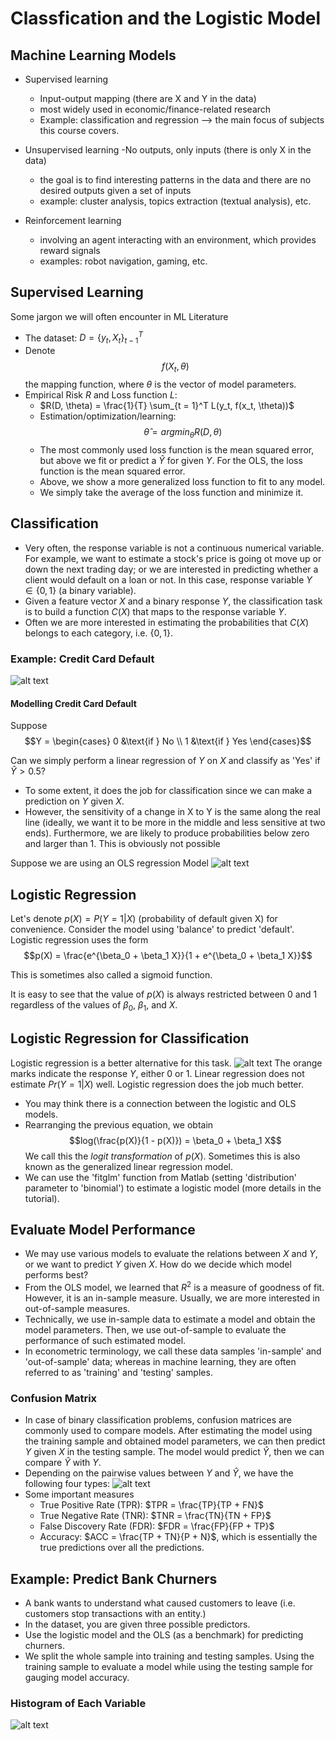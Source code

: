 # Classfication and the Logistic Model

## Machine Learning Models
- Supervised learning
    - Input-output mapping (there are X and Y in the data)
    - most widely used in economic/finance-related research
    - Example: classification and regression --> the main focus of subjects this course covers.

- Unsupervised learning
    -No outputs, only inputs (there is only X in the data)
    - the goal is to find interesting patterns in the data and there are no desired outputs given a set of inputs
    - example: cluster analysis, topics extraction (textual analysis), etc.

- Reinforcement learning
    - involving an agent interacting with an environment, which provides reward signals
    - examples: robot navigation, gaming, etc.

## Supervised Learning
Some jargon we will often encounter in ML Literature
- The dataset: $D = \{y_t, X_t\}^T_{t - 1}$
- Denote $$f(X_t, \theta)$$ the mapping function, where $\theta$ is the vector of model parameters.
- Empirical Risk $R$ and Loss function $L$:
    - $R(D, \theta) = \frac{1}{T} \sum_{t = 1}^T L(y_t, f(x_t, \theta))$
    - Estimation/optimization/learning:
        $$\hat{\theta} = argmin_{\theta} R(D, \theta)$$
    - The most commonly used loss function is the mean squared error, but above we fit or predict a $\hat{Y}$ for given $Y$. For the OLS, the loss function is the mean squared error. 
    - Above, we show a more generalized loss function to fit to any model. 
    - We simply take the average of the loss function and minimize it.

## Classification
- Very often, the response variable is not a continuous numerical variable. For example, we want to estimate a stock's price is going ot move up or down the next trading day; or we are interested in predicting whether a client would default on a loan or not. In this case, response variable $Y \in \{0, 1\}$ (a binary variable).
- Given a feature vector $X$ and a binary response $Y$, the classification task is to build a function $C(X)$ that maps to the response variable $Y$.
- Often we are more interested in estimating the probabilities that $C(X)$ belongs to each category, i.e. $\{0, 1\}$.

### Example: Credit Card Default
![alt text](image.png)

#### Modelling Credit Card Default
Suppose
$$Y = \begin{cases}
   0 &\text{if } No \\
   1 &\text{if } Yes
\end{cases}$$

Can we simply perform a linear regression of $Y$ on $X$ and classify as 'Yes' if $\hat{Y} > 0.5$?
- To some extent, it does the job for classification since we can make a prediction on $Y$ given $X$.
- However, the sensitivity of a change in X to Y is the same along the real line (ideally, we want it to be more in the middle and less sensitive at two ends). Furthermore, we are likely to produce probabilities below zero and larger than 1. This is obviously not possible

Suppose we are using an OLS regression Model
![alt text](image-1.png)

## Logistic Regression
Let's denote $p(X) = P(Y = 1 | X)$ (probability of default given X) for convenience. Consider the model using 'balance' to predict 'default'. Logistic regression uses the form
$$p(X) = \frac{e^{\beta_0 + \beta_1 X}}{1 + e^{\beta_0 + \beta_1 X}}$$

This is sometimes also called a sigmoid function.

It is easy to see that the value of $p(X)$ is always restricted between 0 and 1 regardless of the values of $\beta_0$, $\beta_1$, and $X$. 

## Logistic Regression for Classification
Logistic regression is a better alternative for this task.
![alt text](image-2.png)
The orange marks indicate the response $Y$, either 0 or 1. Linear regression does not estimate $Pr(Y = 1 | X)$ well. Logistic regression does the job much better.

- You may think there is a connection between the logistic and OLS models.
- Rearranging the previous equation, we obtain
$$log(\frac{p(X)}{1 - p(X)}) = \beta_0 + \beta_1 X$$
We call this the _logit transformation_ of $p(X)$. Sometimes this is also known as the generalized linear regression model.
- We can use the 'fitglm' function from Matlab (setting 'distribution' parameter to 'binomial') to estimate a logistic model (more details in the tutorial).

## Evaluate Model Performance
- We may use various models to evaluate the relations between $X$ and $Y$, or we want to predict $Y$ given $X$. How do we decide which model performs best?
- From the OLS model, we learned that $R^2$ is a measure of goodness of fit. However, it is an in-sample measure. Usually, we are more interested in out-of-sample measures.
- Technically, we use in-sample data to estimate a model and obtain the model parameters. Then, we use out-of-sample to evaluate the performance of such estimated model.
- In econometric terminology, we call these data samples 'in-sample' and 'out-of-sample' data; whereas in machine learning, they are often referred to as 'training' and 'testing' samples.

### Confusion Matrix
- In case of binary classification problems, confusion matrices are commonly used to compare models.
After estimating the model using the training sample and obtained model parameters, we can then predict $Y$ given $X$ in the testing sample. The model would predict $\hat{Y}$, then we can compare $\hat{Y}$ with $Y$.
- Depending on the pairwise values between $Y$ and $\hat{Y}$, we have the following four types:
![alt text](image-3.png)
- Some important measures
    - True Positive Rate (TPR): $TPR = \frac{TP}{TP + FN}$
    - True Negative Rate (TNR): $TNR = \frac{TN}{TN + FP}$
    - False Discovery Rate (FDR): $FDR = \frac{FP}{FP + TP}$
    - Accuracy: $ACC = \frac{TP + TN}{P + N}$, which is essentially the true predictions over all the predictions.

## Example: Predict Bank Churners
- A bank wants to understand what caused customers to leave (i.e. customers stop transactions with an entity.)
- In the dataset, you are given three possible predictors.
- Use the logistic model and the OLS (as a benchmark) for predicting churners.
- We split the whole sample into training and testing samples. Using the training sample to evaluate a model while using the testing sample for gauging model accuracy.

### Histogram of Each Variable
![alt text](image-4.png)